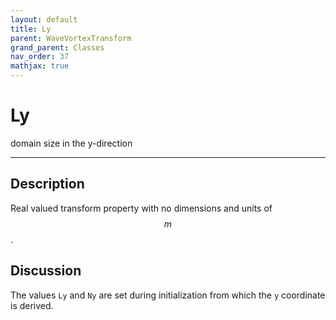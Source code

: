 ```yaml
---
layout: default
title: Ly
parent: WaveVortexTransform
grand_parent: Classes
nav_order: 37
mathjax: true
---
```


#  Ly

domain size in the y-direction


---

## Description
Real valued transform property with no dimensions and units of $$m$$.

## Discussion

The values `Ly` and `Ny` are set during initialization from which the `y` coordinate is derived.

